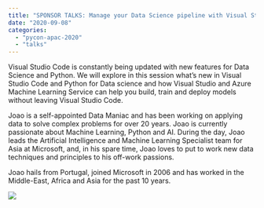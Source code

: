 ```yaml
---
title: "SPONSOR TALKS: Manage your Data Science pipeline with Visual Studio Code"
date: "2020-09-08"
categories: 
  - "pycon-apac-2020"
  - "talks"
---
```


Visual Studio Code is constantly being updated with new features for Data Science and Python. We will explore in this session what’s new in Visual Studio Code and Python for Data science and how Visual Studio and Azure Machine Learning Service can help you build, train and deploy models without leaving Visual Studio Code.

Joao is a self-appointed Data Maniac and has been working on applying data to solve complex problems for over 20 years. Joao is currently passionate about Machine Learning, Python and AI. During the day, Joao leads the Artificial Intelligence and Machine Learning Specialist team for Asia at Microsoft, and, in his spare time, Joao loves to put to work new data techniques and principles to his off-work passions.

Joao hails from Portugal, joined Microsoft in 2006 and has worked in the Middle-East, Africa and Asia for the past 10 years.

![](https://pyconmy.files.wordpress.com/2020/09/118750271_629122581130077_218443926977835061_o.jpg?w=1024)
